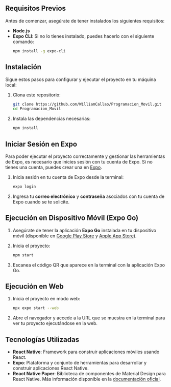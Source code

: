 
## Requisitos Previos

Antes de comenzar, asegúrate de tener instalados los siguientes requisitos:

- **Node.js**
- **Expo CLI**: Si no lo tienes instalado, puedes hacerlo con el siguiente comando:
  ```bash
  npm install -g expo-cli
  ```

## Instalación

Sigue estos pasos para configurar y ejecutar el proyecto en tu máquina local:

1. Clona este repositorio:
   ```bash
   git clone https://github.com/WilliamCallao/Programacion_Movil.git
   cd Programacion_Movil
   ```

2. Instala las dependencias necesarias:
   ```bash
   npm install
   ```
## Iniciar Sesión en Expo

Para poder ejecutar el proyecto correctamente y gestionar las herramientas de Expo, es necesario que inicies sesión con tu cuenta de Expo. Si no tienes una cuenta, puedes crear una en [Expo](https://expo.dev/signup).

1. Inicia sesión en tu cuenta de Expo desde la terminal:
   ```bash
   expo login
   ```

2. Ingresa tu **correo electrónico** y **contraseña** asociados con tu cuenta de Expo cuando se te solicite.

## Ejecución en Dispositivo Móvil (Expo Go)

1. Asegúrate de tener la aplicación **Expo Go** instalada en tu dispositivo móvil (disponible en [Google Play Store](https://play.google.com/store/apps/details?id=host.exp.exponent) y [Apple App Store](https://apps.apple.com/app/expo-go/id982107779)).

2. Inicia el proyecto:
   ```bash
   npm start
   ```

3. Escanea el código QR que aparece en la terminal con la aplicación Expo Go.

## Ejecución en Web

1. Inicia el proyecto en modo web:
   ```bash
   npx expo start --web
   ```

2. Abre el navegador y accede a la URL que se muestra en la terminal para ver tu proyecto ejecutándose en la web.

## Tecnologías Utilizadas

- **React Native**: Framework para construir aplicaciones móviles usando React.
- **Expo**: Plataforma y conjunto de herramientas para desarrollar y construir aplicaciones React Native.
- **React Native Paper**: Biblioteca de componentes de Material Design para React Native. Más información disponible en la [documentación oficial](https://callstack.github.io/react-native-paper/).
